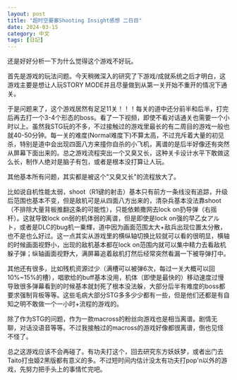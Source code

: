 ```yaml
---
layout: post
title: "超时空要塞Shooting Insight感想 二日目"
date: 2024-03-15
category: 中文
tags: [日記]
---
```


还是好好分析一下为什么觉得这个游戏不好玩。

首先是游戏的玩法问题。今天稍微深入的研究了下游戏/成就系统之后才明白，这游戏主要是想让人玩STORY MODE并且尽量做到从第一关开始不重开的情况下通关。

于是问题来了，这个游戏居然有足足11关！！！每关的道中还分前半和后半，打完后再去打一个3-4个形态的boss。看了一下视频，即使不看对话通关也需要一个小时以上。虽然我STG玩的不多，不过接触过的游戏里最长的有二周目的游戏一般也就40-50分钟。每一关的难度(Normal难度下)不算太高，不过充斥着大量的初见杀，特别是道中会出现四面八方来撞你自杀的小飞机，离谱的是后半好像还有突然从屏幕下面出来的。总之游戏流程突出一个又臭又长，这种关卡设计水平下敢做这么长，制作人绝对是脑子有包，或者是根本没打算让人玩。

其他基本所有问题，其实都是被这个"又臭又长"的流程放大了。

比如说自机性能太弱，shoot（R1键的射击）基本只有前方一条线没有追踪，升级后范围也基本不变，但是敌机可是从四面八方出来的，清杂兵基本没法靠shoot（不排除大量背板推翻这条的可能性），只能依赖撒网去lock on扔导弹（右摇杆）。这就导致lock on弱的机体弱的离谱，但是即使是lock on强的早乙女アルト，或者是DLC的bug机一乗輝，道中因为画面范围太大+敌兵出现位置太分散，也不是也么好过。这一点其实从游戏里的横纵轴切换比较就可以看的很明显，横轴的时候画面视野小，出现的敌机基本都在lock on范围内就可以集中精力去看敌机躲子弹；纵轴画面视野大，满屏幕追着敌机打然后经常突然看漏一下被导弹打中。

其他还有很多，比如残机资源过少（满槽可以被弹6次，每过一关大概可以回10%~15%的槽），唱歌给的buff基本没用，机体（即使是最快的）移动速度过慢导致很多弹幕看到的时候基本就封死了根本没法躲，大部分后半有难度的boss都要求强制背板等等。这些毛病大部分STG多多少少都有一些，但是他们还都是有自知之明不敢做一个一小时+流程的游戏的。

除了作为STG的问题，作为一款macross的粉丝向游戏也是相当离谱。剧情无聊，对话没语音等等。不过我接触过的macross的游戏好像都很离谱，倒也见怪不怪了。

总之这游戏应该不会再碰了。有功夫打这个，回去研究东方妖妖梦，或者出门去Taito打虫姫2黑版都有意义的多。不过短时间内估计没太有功夫打pop'n以外的游戏，先努力把手头上的事情忙完吧。